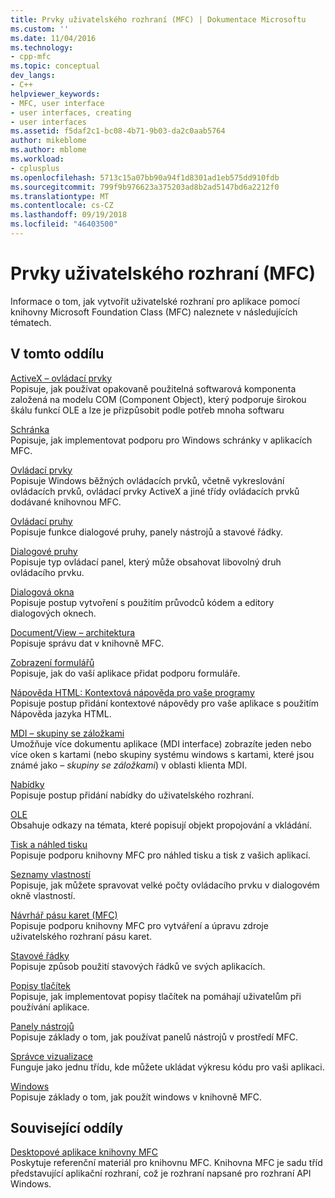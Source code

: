 ```yaml
---
title: Prvky uživatelského rozhraní (MFC) | Dokumentace Microsoftu
ms.custom: ''
ms.date: 11/04/2016
ms.technology:
- cpp-mfc
ms.topic: conceptual
dev_langs:
- C++
helpviewer_keywords:
- MFC, user interface
- user interfaces, creating
- user interfaces
ms.assetid: f5daf2c1-bc08-4b71-9b03-da2c0aab5764
author: mikeblome
ms.author: mblome
ms.workload:
- cplusplus
ms.openlocfilehash: 5713c15a07bb90a94f1d8301ad1eb575dd910fdb
ms.sourcegitcommit: 799f9b976623a375203ad8b2ad5147bd6a2212f0
ms.translationtype: MT
ms.contentlocale: cs-CZ
ms.lasthandoff: 09/19/2018
ms.locfileid: "46403500"
---
```

# <a name="user-interface-elements-mfc"></a>Prvky uživatelského rozhraní (MFC)

Informace o tom, jak vytvořit uživatelské rozhraní pro aplikace pomocí knihovny Microsoft Foundation Class (MFC) naleznete v následujících tématech.

## <a name="in-this-section"></a>V tomto oddílu

[ActiveX – ovládací prvky](../mfc/activex-controls.md)<br/>
Popisuje, jak používat opakovaně použitelná softwarová komponenta založená na modelu COM (Component Object), který podporuje širokou škálu funkcí OLE a lze je přizpůsobit podle potřeb mnoha softwaru

[Schránka](../mfc/clipboard.md)<br/>
Popisuje, jak implementovat podporu pro Windows schránky v aplikacích MFC.

[Ovládací prvky](../mfc/controls-mfc.md)<br/>
Popisuje Windows běžných ovládacích prvků, včetně vykreslování ovládacích prvků, ovládací prvky ActiveX a jiné třídy ovládacích prvků dodávané knihovnou MFC.

[Ovládací pruhy](../mfc/control-bars.md)<br/>
Popisuje funkce dialogové pruhy, panely nástrojů a stavové řádky.

[Dialogové pruhy](../mfc/dialog-bars.md)<br/>
Popisuje typ ovládací panel, který může obsahovat libovolný druh ovládacího prvku.

[Dialogová okna](../mfc/dialog-boxes.md)<br/>
Popisuje postup vytvoření s použitím průvodců kódem a editory dialogových oknech.

[Document/View – architektura](../mfc/document-view-architecture.md)<br/>
Popisuje správu dat v knihovně MFC.

[Zobrazení formulářů](../mfc/form-views-mfc.md)<br/>
Popisuje, jak do vaší aplikace přidat podporu formuláře.

[Nápověda HTML: Kontextová nápověda pro vaše programy](../mfc/html-help-context-sensitive-help-for-your-programs.md)<br/>
Popisuje postup přidání kontextové nápovědy pro vaše aplikace s použitím Nápověda jazyka HTML.

[MDI – skupiny se záložkami](../mfc/mdi-tabbed-groups.md)<br/>
Umožňuje více dokumentu aplikace (MDI interface) zobrazíte jeden nebo více oken s kartami (nebo skupiny systému windows s kartami, které jsou známé jako *– skupiny se záložkami*) v oblasti klienta MDI.

[Nabídky](../mfc/menus-mfc.md)<br/>
Popisuje postup přidání nabídky do uživatelského rozhraní.

[OLE](../mfc/ole-mfc.md)<br/>
Obsahuje odkazy na témata, které popisují objekt propojování a vkládání.

[Tisk a náhled tisku](../mfc/printing-and-print-preview.md)<br/>
Popisuje podporu knihovny MFC pro náhled tisku a tisk z vašich aplikací.

[Seznamy vlastností](../mfc/property-sheets-mfc.md)<br/>
Popisuje, jak můžete spravovat velké počty ovládacího prvku v dialogovém okně vlastností.

[Návrhář pásu karet (MFC)](../mfc/ribbon-designer-mfc.md)<br/>
Popisuje podporu knihovny MFC pro vytváření a úpravu zdroje uživatelského rozhraní pásu karet.

[Stavové řádky](../mfc/status-bars.md)<br/>
Popisuje způsob použití stavových řádků ve svých aplikacích.

[Popisy tlačítek](../mfc/tool-tips.md)<br/>
Popisuje, jak implementovat popisy tlačítek na pomáhají uživatelům při používání aplikace.

[Panely nástrojů](../mfc/toolbars.md)<br/>
Popisuje základy o tom, jak používat panelů nástrojů v prostředí MFC.

[Správce vizualizace](../mfc/visualization-manager.md)<br/>
Funguje jako jednu třídu, kde můžete ukládat výkresu kódu pro vaši aplikaci.

[Windows](../mfc/windows.md)<br/>
Popisuje základy o tom, jak použít windows v knihovně MFC.

## <a name="related-sections"></a>Související oddíly

[Desktopové aplikace knihovny MFC](../mfc/mfc-desktop-applications.md)<br/>
Poskytuje referenční materiál pro knihovnu MFC. Knihovna MFC je sadu tříd představující aplikační rozhraní, což je rozhraní napsané pro rozhraní API Windows.

